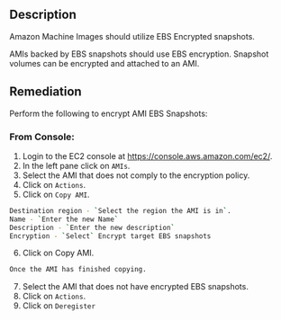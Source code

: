 ## Description

Amazon Machine Images should utilize EBS Encrypted snapshots.

AMIs backed by EBS snapshots should use EBS encryption. Snapshot volumes can be encrypted and attached to an AMI.

## Remediation

Perform the following to encrypt AMI EBS Snapshots:

### From Console:

1. Login to the EC2 console at https://console.aws.amazon.com/ec2/.
2. In the left pane click on `AMIs`.
3. Select the AMI that does not comply to the encryption policy.
4. Click on `Actions`.
5. Click on `Copy AMI`.

```bash
Destination region - `Select the region the AMI is in`.
Name - `Enter the new Name`
Description - `Enter the new description`
Encryption - `Select` Encrypt target EBS snapshots
```

6. Click on Copy AMI.

```bash
Once the AMI has finished copying.
```

7. Select the AMI that does not have encrypted EBS snapshots.
8. Click on `Actions`.
9. Click on `Deregister`